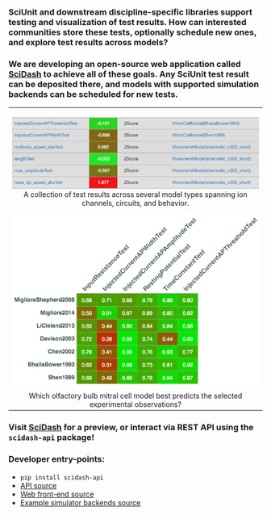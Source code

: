 ### SciUnit and downstream discipline-specific libraries support testing and visualization of test results.  How can interested communities store these tests, optionally schedule new ones, and explore test results across models?  

### We are developing an open-source web application called [**SciDash**](http://dash.scidash.org) to achieve all of these goals. Any SciUnit test result can be deposited there, and models with supported simulation backends can be scheduled for new tests.

<table>
  <tr>
    <td width="100%" align="center"><br><img src="https://github.com/scidash/assets/raw/master/figures/test-scores.png" width="100%"><br>
    A collection of test results across several model types spanning ion channels, circuits, and behavior.</td>
  </tr>
  <tr>
    <td width="100%" align="center"><img src="https://github.com/scidash/assets/raw/master/figures/score_matrix_image.png" width="100%"><br>
    Which olfactory bulb mitral cell model best predicts the selected experimental observations?</td>
  </tr>
</table>

### Visit [**SciDash**](http://dash.scidash.org) for a preview, or interact via REST API using the `scidash-api` package!

### Developer entry-points:
- `pip install scidash-api`
- [API source](http://github.com/metacell/scidash-api)
- [Web front-end source](http://github.com/metacell/scidash)
- [Example simulator backends source](http://github.com/metacell/geppetto-scidash)
